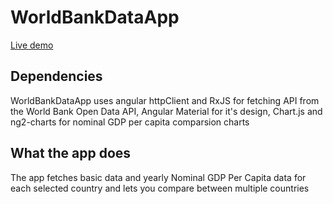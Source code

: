 # WorldBankDataApp

[Live demo](https://world-bank-data-app.firebaseapp.com)
## Dependencies

WorldBankDataApp uses angular httpClient and RxJS for fetching API from the World Bank Open Data API, Angular Material for it's design, Chart.js and ng2-charts for nominal GDP per capita comparsion charts

## What the app does

The app fetches basic data and yearly Nominal GDP Per Capita data for each selected country and lets you compare between multiple countries 
